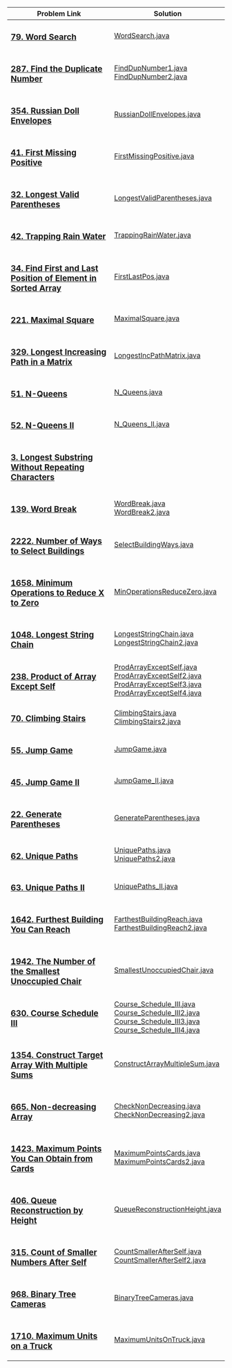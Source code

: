 |  Problem Link | Solution |
| ------------- | ------------- |
| <h3> [ 79. Word Search ](https://leetcode.com/problems/word-search/) | [WordSearch.java](https://github.com/mobiletest2016/leetcode/blob/main/src/WordSearch.java) | 
| <h3> [ 287. Find the Duplicate Number ](https://leetcode.com/problems/find-the-duplicate-number/) | [FindDupNumber1.java](https://github.com/mobiletest2016/leetcode/blob/main/src/FindDupNumber1.java) <br> [FindDupNumber2.java](https://github.com/mobiletest2016/leetcode/blob/main/src/FindDupNumber2.java) | 
| <h3> [ 354. Russian Doll Envelopes ](https://leetcode.com/problems/russian-doll-envelopes/) | [RussianDollEnvelopes.java](https://github.com/mobiletest2016/leetcode/blob/main/src/RussianDollEnvelopes.java) | 
| <h3> [ 41. First Missing Positive ](https://leetcode.com/problems/first-missing-positive/) | [FirstMissingPositive.java ](https://github.com/mobiletest2016/leetcode/blob/main/src/FirstMissingPositive.java) | 
| <h3> [ 32. Longest Valid Parentheses ](https://leetcode.com/problems/longest-valid-parentheses/) | [LongestValidParentheses.java](https://github.com/mobiletest2016/leetcode/blob/main/src/LongestValidParentheses.java) | 
| <h3> [ 42. Trapping Rain Water ](https://leetcode.com/problems/trapping-rain-water/) | [TrappingRainWater.java](https://github.com/mobiletest2016/leetcode/blob/main/src/TrappingRainWater.java) | 
| <h3> [ 34. Find First and Last Position of Element in Sorted Array ](https://leetcode.com/problems/find-first-and-last-position-of-element-in-sorted-array/) | [FirstLastPos.java](https://github.com/mobiletest2016/leetcode/blob/main/src/FirstLastPos.java) | 
| <h3> [ 221. Maximal Square ](https://leetcode.com/problems/maximal-square/) | [MaximalSquare.java ](https://github.com/mobiletest2016/leetcode/blob/main/src/MaximalSquare.java) | 
| <h3> [ 329. Longest Increasing Path in a Matrix ](https://leetcode.com/problems/longest-increasing-path-in-a-matrix/) | [LongestIncPathMatrix.java](https://github.com/mobiletest2016/leetcode/blob/main/src/LongestIncPathMatrix.java)  | 
| <h3> [ 51. N-Queens ](https://leetcode.com/problems/n-queens/) | [N_Queens.java](https://github.com/mobiletest2016/leetcode/blob/main/src/N_Queens.java) | 
| <h3> [ 52. N-Queens II ](https://leetcode.com/problems/n-queens-ii/) | [N_Queens_II.java](https://github.com/mobiletest2016/leetcode/blob/main/src/N_Queens_II.java) | 
| <h3> [ 3. Longest Substring Without Repeating Characters ](https://leetcode.com/problems/longest-substring-without-repeating-characters/) | []() | 
| <h3> [ 139. Word Break ](https://leetcode.com/problems/word-break/) | [WordBreak.java](https://github.com/mobiletest2016/leetcode/blob/main/src/WordBreak.java) <br> [WordBreak2.java](https://github.com/mobiletest2016/leetcode/blob/main/src/WordBreak2.java) | 
| <h3> [ 2222. Number of Ways to Select Buildings ](https://leetcode.com/problems/number-of-ways-to-select-buildings/) | [SelectBuildingWays.java](https://github.com/mobiletest2016/leetcode/blob/main/src/SelectBuildingWays.java) | 
| <h3> [ 1658. Minimum Operations to Reduce X to Zero ](https://leetcode.com/problems/minimum-operations-to-reduce-x-to-zero/) | [MinOperationsReduceZero.java](https://github.com/mobiletest2016/leetcode/blob/main/src/MinOperationsReduceZero.java) | 
| <h3> [ 1048. Longest String Chain ](https://leetcode.com/problems/longest-string-chain/) | [LongestStringChain.java](https://github.com/mobiletest2016/leetcode/blob/main/src/LongestStringChain.java) <br> [LongestStringChain2.java](https://github.com/mobiletest2016/leetcode/blob/main/src/LongestStringChain2.java) | 
| <h3> [ 238. Product of Array Except Self ](https://leetcode.com/problems/product-of-array-except-self/) | [ProdArrayExceptSelf.java](https://github.com/mobiletest2016/leetcode/blob/main/src/ProdArrayExceptSelf.java) <br> [ProdArrayExceptSelf2.java](https://github.com/mobiletest2016/leetcode/blob/main/src/ProdArrayExceptSelf2.java) <br> [ProdArrayExceptSelf3.java](https://github.com/mobiletest2016/leetcode/blob/main/src/ProdArrayExceptSelf3.java) <br> [ProdArrayExceptSelf4.java](https://github.com/mobiletest2016/leetcode/blob/main/src/ProdArrayExceptSelf4.java) | 
| <h3> [ 70. Climbing Stairs ](https://leetcode.com/problems/climbing-stairs/) | [ClimbingStairs.java](https://github.com/mobiletest2016/leetcode/blob/main/src/ClimbingStairs.java) <br> [ClimbingStairs2.java](https://github.com/mobiletest2016/leetcode/blob/main/src/ClimbingStairs2.java) | 
| <h3> [ 55. Jump Game ](https://leetcode.com/problems/jump-game/) | [JumpGame.java](https://github.com/mobiletest2016/leetcode/blob/main/src/JumpGame.java) | 
| <h3> [ 45. Jump Game II ](https://leetcode.com/problems/jump-game-ii/) | [JumpGame_II.java](https://github.com/mobiletest2016/leetcode/blob/main/src/JumpGame_II.java) | 
| <h3> [ 22. Generate Parentheses ](https://leetcode.com/problems/generate-parentheses/) | [GenerateParentheses.java](https://github.com/mobiletest2016/leetcode/blob/main/src/GenerateParentheses.java) | 
| <h3> [ 62. Unique Paths ](https://leetcode.com/problems/unique-paths/) | [UniquePaths.java](https://github.com/mobiletest2016/leetcode/blob/main/src/UniquePaths.java) <br> [UniquePaths2.java](https://github.com/mobiletest2016/leetcode/blob/main/src/UniquePaths2.java) | 
| <h3> [ 63. Unique Paths II ](https://leetcode.com/problems/unique-paths-ii/) | [UniquePaths_II.java](https://github.com/mobiletest2016/leetcode/blob/main/src/UniquePaths_II.java) | 
| <h3> [ 1642. Furthest Building You Can Reach ](https://leetcode.com/problems/furthest-building-you-can-reach/) | [FarthestBuildingReach.java](https://github.com/mobiletest2016/leetcode/blob/main/src/FarthestBuildingReach.java) <br> [FarthestBuildingReach2.java](https://github.com/mobiletest2016/leetcode/blob/main/src/FarthestBuildingReach2.java) | 
| <h3> [ 1942. The Number of the Smallest Unoccupied Chair  ](https://leetcode.com/problems/the-number-of-the-smallest-unoccupied-chair/) | [SmallestUnoccupiedChair.java](https://github.com/mobiletest2016/leetcode/blob/main/src/SmallestUnoccupiedChair.java) |
| <h3> [ 630. Course Schedule III ](https://leetcode.com/problems/course-schedule-iii/) | [Course_Schedule_III.java](https://github.com/mobiletest2016/leetcode/blob/main/src/Course_Schedule_III.java) <br> [Course_Schedule_III2.java](https://github.com/mobiletest2016/leetcode/blob/main/src/Course_Schedule_III2.java) <br> [Course_Schedule_III3.java](https://github.com/mobiletest2016/leetcode/blob/main/src/Course_Schedule_III3.java) <br> [Course_Schedule_III4.java](https://github.com/mobiletest2016/leetcode/blob/main/src/Course_Schedule_III4.java) |
| <h3> [ 1354. Construct Target Array With Multiple Sums ](https://leetcode.com/problems/construct-target-array-with-multiple-sums/) | [ConstructArrayMultipleSum.java](https://github.com/mobiletest2016/leetcode/blob/main/src/ConstructArrayMultipleSum.java) |
| <h3> [ 665. Non-decreasing Array ](https://leetcode.com/problems/non-decreasing-array/) | [CheckNonDecreasing.java](https://github.com/mobiletest2016/leetcode/blob/main/src/CheckNonDecreasing.java) <br> [CheckNonDecreasing2.java](https://github.com/mobiletest2016/leetcode/blob/main/src/CheckNonDecreasing2.java) |
| <h3> [ 1423. Maximum Points You Can Obtain from Cards ](https://leetcode.com/problems/maximum-points-you-can-obtain-from-cards/) | [MaximumPointsCards.java](https://github.com/mobiletest2016/leetcode/blob/main/src/MaximumPointsCards.java) <br> [MaximumPointsCards2.java](https://github.com/mobiletest2016/leetcode/blob/main/src/MaximumPointsCards2.java) |
| <h3> [ 406. Queue Reconstruction by Height ](https://leetcode.com/problems/queue-reconstruction-by-height/) | [QueueReconstructionHeight.java](https://github.com/mobiletest2016/leetcode/blob/main/src/QueueReconstructionHeight.java) |
| <h3> [ 315. Count of Smaller Numbers After Self ](https://leetcode.com/problems/count-of-smaller-numbers-after-self/) | [CountSmallerAfterSelf.java](https://github.com/mobiletest2016/leetcode/blob/main/src/CountSmallerAfterSelf.java) <br> [CountSmallerAfterSelf2.java](https://github.com/mobiletest2016/leetcode/blob/main/src/CountSmallerAfterSelf2.java) |
| <h3> [ 968. Binary Tree Cameras ](https://leetcode.com/problems/binary-tree-cameras/) | [BinaryTreeCameras.java](https://github.com/mobiletest2016/leetcode/blob/main/src/BinaryTreeCameras.java) |
| <h3> [ 1710. Maximum Units on a Truck ](https://leetcode.com/problems/maximum-units-on-a-truck/) | [MaximumUnitsOnTruck.java](https://github.com/mobiletest2016/leetcode/blob/main/src/MaximumUnitsOnTruck.java) |
